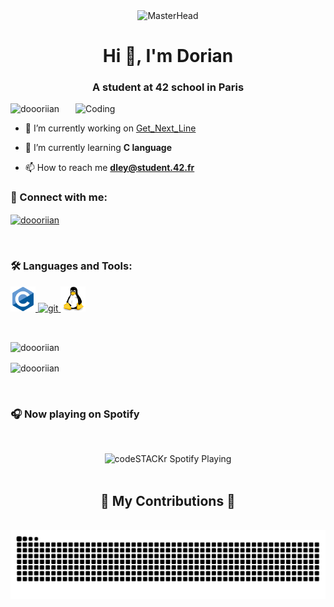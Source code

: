<div align="center">
  <img src="https://i.pinimg.com/originals/93/df/91/93df91b6ec01724af57a8aa3a7b07844.gif" alt="MasterHead">
</div>

<h1 align="center">Hi 👋, I'm Dorian</h1>
<h3 align="center">A student at 42 school in Paris</h3>
<img align="right" alt="Coding" width="400" src="https://openseauserdata.com/files/55edbe3105d51b0eaae7ecb04bd60dd9.gif">

<p align="left"> <img src="https://komarev.com/ghpvc/?username=doooriian&label=Profile%20views&color=0e75b6&style=flat" alt="doooriian" /> </p>

- 🔭 I’m currently working on [Get_Next_Line](https://github.com/doooriian/Get_next_line)

- 🌱 I’m currently learning **C language**

- 📫 How to reach me **dley@student.42.fr**

<h3 align="left">📱 Connect with me:</h3>
<p align="left">
<a href="https://instagram.com/doooriian" target="blank"><img align="center" src="https://raw.githubusercontent.com/rahuldkjain/github-profile-readme-generator/master/src/images/icons/Social/instagram.svg" alt="doooriian" height="30" width="40" /></a>
</p>
<br>
<h3 align="left">🛠️ Languages and Tools:</h3>
<p align="left"> <a href="https://www.cprogramming.com/" target="_blank" rel="noreferrer"> <img src="https://raw.githubusercontent.com/devicons/devicon/master/icons/c/c-original.svg" alt="c" width="40" height="40"/> </a> <a href="https://git-scm.com/" target="_blank" rel="noreferrer"> <img src="https://www.vectorlogo.zone/logos/git-scm/git-scm-icon.svg" alt="git" width="40" height="40"/> </a> <a href="https://www.linux.org/" target="_blank" rel="noreferrer"> <img src="https://raw.githubusercontent.com/devicons/devicon/master/icons/linux/linux-original.svg" alt="linux" width="40" height="40"/> </a> </p>
<br>

<p><img align="center" src="https://github-readme-stats.vercel.app/api/top-langs?username=doooriian&show_icons=true&locale=en&layout=compact" alt="doooriian" /></p>

<p><img align="center" src="https://github-readme-streak-stats.herokuapp.com/?user=doooriian&" alt="doooriian" /></p>
<br>

### 🎧 Now playing on Spotify
<br>
<p align="center">
<img src="https://spotify-now-playing-kappa-six.vercel.app/api/spotify" alt="codeSTACKr Spotify Playing" width="350" />
<br>
<br>
<div align="center">
  <h2>🐍 My Contributions 🐍</h2>
  <br>
  <img alt="snake eating my contributions" src="https://raw.githubusercontent.com/doooriian/doooriian/output/github-contribution-grid-snake.svg" />
  
  <br/><br/><br/>
</div>

